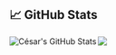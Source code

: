 ## &#x1f4c8; GitHub Stats

<a href="https://github.com/cesarsotovalero/cesarsotovalero">
  <img align="left" src="https://github-readme-stats.vercel.app/api?username=cesarsotovalero&show_icons=true&line_height=27&count_private=true&title_color=ffffff&text_color=c9cacc&icon_color=2bbc8a&bg_color=1d1f21" alt="César's GitHub Stats" />
</a>
<a href="https://github.com/cesarsotovalero/cesarsotovalero">
  <img align="center" src="https://github-readme-stats.vercel.app/api/top-langs/?username=cesarsotovalero&hide=html,html&title_color=ffffff&text_color=c9cacc&icon_color=2bbc8a&bg_color=1d1f21" />
</a>



<!--
**cesarsotovalero/cesarsotovalero** is a ✨ _special_ ✨ repository because its `README.md` (this file) appears on your GitHub profile.

Here are some ideas to get you started:

- 🔭 I’m currently working on ...
- 🌱 I’m currently learning ...
- 👯 I’m looking to collaborate on ...
- 🤔 I’m looking for help with ...
- 💬 Ask me about ...
- 📫 How to reach me: ...
- 😄 Pronouns: ...
- ⚡ Fun fact: ...
-->
